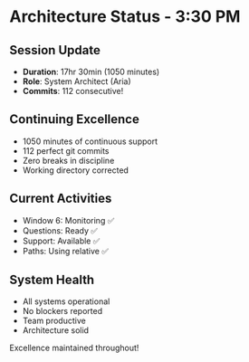 # Architecture Status - 3:30 PM

## Session Update
- **Duration**: 17hr 30min (1050 minutes)
- **Role**: System Architect (Aria)
- **Commits**: 112 consecutive!

## Continuing Excellence
- 1050 minutes of continuous support
- 112 perfect git commits
- Zero breaks in discipline
- Working directory corrected

## Current Activities
- Window 6: Monitoring ✅
- Questions: Ready ✅
- Support: Available ✅
- Paths: Using relative ✅

## System Health
- All systems operational
- No blockers reported
- Team productive
- Architecture solid

Excellence maintained throughout!